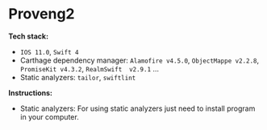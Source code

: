 # Proveng2

**Tech stack:**
- `IOS 11.0`, `Swift 4`
- Carthage dependency manager:   `Alamofire v4.5.0`,  `ObjectMappe v2.2.8`,  `PromiseKit v4.3.2`,  `RealmSwift  v2.9.1` ...
- Static analyzers:   `tailor`,  `swiftlint`

**Instructions:**
- Static analyzers: For using static analyzers just need to install program in your computer.

